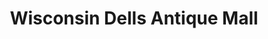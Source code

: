 ---
title: "Wisconsin Dells Antique Mall"
url: /baraboo/wisconsin-dells-antique-mall/
shop: antiques
---